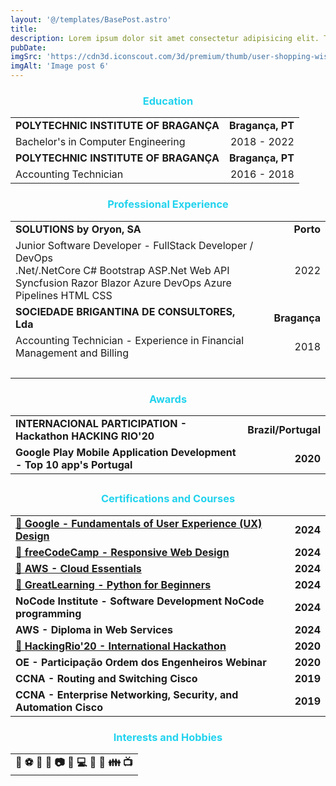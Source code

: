 ```yaml
---
layout: '@/templates/BasePost.astro'
title: 
description: Lorem ipsum dolor sit amet consectetur adipisicing elit. Tenetur vero esse non molestias eos excepturi.
pubDate: 
imgSrc: 'https://cdn3d.iconscout.com/3d/premium/thumb/user-shopping-wishlist-2869720-2384356.png?f=webp'
imgAlt: 'Image post 6'
---
```

<h3 style="color: rgb(34, 211, 238); text-align: center;">Education</h3>

<table>
  <tr>
    <td><strong>POLYTECHNIC INSTITUTE OF BRAGANÇA</strong></td>
    <td style="text-align: right;"><strong>Bragança, PT</strong></td>
  </tr>
  <tr>
    <td>Bachelor's in Computer Engineering</td>
<td style="text-align: right;">2018 - 2022</td>
  </tr>
  <tr>
    <td><strong>POLYTECHNIC INSTITUTE OF BRAGANÇA</strong></td>
    <td style="text-align: right;"><strong>Bragança, PT</strong></td>
  </tr>
  <tr>
    <td>Accounting Technician</td>
<td style="text-align: right;">2016 - 2018</td>
  </tr>
</table>



<h3 style="color: rgb(34, 211, 238); text-align: center;">Professional Experience</h3>

<table>
  <tr>
    <td><strong>SOLUTIONS by Oryon, SA</strong><td style="text-align: right;"></td></td>
    <td style="text-align: right;"><strong>Porto</strong></td>
  </tr>
  <tr>
    <td colspan="2">
      Junior Software Developer - FullStack Developer / DevOps
      <br>
      <span class="bg-blue-100 text-blue-800 text-xs font-medium me-2 px-2.5 py-0.5 rounded dark:bg-gray-700 dark:text-blue-400 border border-blue-400">.Net/.NetCore</span>
      <span class="bg-blue-100 text-blue-800 text-xs font-medium me-2 px-2.5 py-0.5 rounded dark:bg-gray-700 dark:text-blue-400 border border-blue-400">C#</span>
      <span class="bg-blue-100 text-blue-800 text-xs font-medium me-2 px-2.5 py-0.5 rounded dark:bg-gray-700 dark:text-blue-400 border border-blue-400">Bootstrap</span>
      <span class="bg-blue-100 text-blue-800 text-xs font-medium me-2 px-2.5 py-0.5 rounded dark:bg-gray-700 dark:text-blue-400 border border-blue-400">ASP.Net Web API</span>
      <span class="bg-blue-100 text-blue-800 text-xs font-medium me-2 px-2.5 py-0.5 rounded dark:bg-gray-700 dark:text-blue-400 border border-blue-400">Syncfusion</span>
      <span class="bg-blue-100 text-blue-800 text-xs font-medium me-2 px-2.5 py-0.5 rounded dark:bg-gray-700 dark:text-blue-400 border border-blue-400">Razor</span>
      <span class="bg-blue-100 text-blue-800 text-xs font-medium me-2 px-2.5 py-0.5 rounded dark:bg-gray-700 dark:text-blue-400 border border-blue-400">Blazor</span>
      <span class="bg-blue-100 text-blue-800 text-xs font-medium me-2 px-2.5 py-0.5 rounded dark:bg-gray-700 dark:text-blue-400 border border-blue-400">Azure DevOps</span>
      <span class="bg-blue-100 text-blue-800 text-xs font-medium me-2 px-2.5 py-0.5 rounded dark:bg-gray-700 dark:text-blue-400 border border-blue-400">Azure Pipelines</span>
      <span class="bg-blue-100 text-blue-800 text-xs font-medium me-2 px-2.5 py-0.5 rounded dark:bg-gray-700 dark:text-blue-400 border border-blue-400">HTML</span>
      <span class="bg-blue-100 text-blue-800 text-xs font-medium me-2 px-2.5 py-0.5 rounded dark:bg-gray-700 dark:text-blue-400 border border-blue-400">CSS</span>
      </br>
    </td>
    <td style="text-align: right;">2022</td>
  </tr>
<tr>
    <td><strong>SOCIEDADE BRIGANTINA DE CONSULTORES, Lda</strong><td style="text-align: right;"></td></td>
    <td style="text-align: right;"><strong>Bragança</strong></td>
</tr>
  <tr>
    <td colspan="2">
      Accounting Technician - Experience in Financial Management and Billing
    </td>
    <td style="text-align: right;">2018</td>
  </tr>
  <tr>
    <td colspan="2">&nbsp;</td>
  </tr>
</table>

###

<h3 style="color: rgb(34, 211, 238); text-align: center;">Awards</h3>
<table>
  <tr>
    <td><strong>INTERNACIONAL PARTICIPATION - Hackathon HACKING RIO'20</strong></td>
    <td><strong>Brazil/Portugal</strong></td>
  </tr>
  <tr>
   <tr>
    <td><strong>Google Play Mobile Application Development - Top 10 app's Portugal</strong></td>
<td style="text-align: right;"><strong>2020</strong></td>
  </tr>
  </tr>
</table>

##
<h3 style="color: rgb(34, 211, 238); text-align: center;">Certifications and Courses</h3>
<table>
  <tr>
    <td>
      <a href="https://www.coursera.org/account/accomplishments/verify/248ST9ATUJ8B">
        &#128279;
        <strong>Google - Fundamentals of User Experience (UX) Design</strong>
      </a>
    </td>
    <td style="text-align: right;"><strong>2024</strong></td>
  </tr>
  <tr>
    <td>
      <a href="https://www.freecodecamp.org/certification/fccc7d198d6-1219-4b48-b9f6-cbb3a9ef0c25/responsive-web-design">
        &#128279;
      <strong>freeCodeCamp - Responsive Web Design</strong>
    </td>
    <td style="text-align: right;"><strong>2024</strong></td>
  </tr>
  <tr>
    <td>
      <a href="https://www.credly.com/badges/2b52495c-e436-44e3-9a86-08998e32e358/linked_in_profile">
        &#128279;
      <strong>AWS - Cloud Essentials</strong>
    </td>
    <td style="text-align: right;"><strong>2024</strong></td>
  </tr>
  <tr>
    <td>
      <a href="https://www.linkedin.com/in/davide-trovisco-440b5717a/details/certifications/1712265555663/single-media-viewer/?profileId=ACoAACqHarABGn5ng6AJw92TScq1hpgXNAiJB9U">
        &#128279;
      <strong>GreatLearning - Python for Beginners</strong>
    </td>
    <td style="text-align: right;"><strong>2024</strong></td>
  </tr>
  <tr>
    <td>
      <strong>NoCode Institute - Software Development NoCode programming</strong>
    </td>
    <td style="text-align: right;"><strong>2024</strong></td>
  </tr>
  <tr>
    <td>
      <strong>AWS - Diploma in Web Services</strong>
    </td>
    <td style="text-align: right;"><strong>2024</strong></td>
  </tr>
  <tr>
    <td>
      <a href="https://github.com/davidtrovisco/HackingRio-20-ChangeNow-Project">
        &#128279;
      <strong>HackingRio'20 - International Hackathon</strong>
    </td>
    <td style="text-align: right;"><strong>2020</strong></td>
  </tr>
  <tr>
    <td>
      <strong>OE - Participação Ordem dos Engenheiros Webinar</strong>
    </td>
    <td style="text-align: right;"><strong>2020</strong></td>
  </tr>
  <tr>
    <td>
      <strong>CCNA - Routing and Switching Cisco</strong>
    </td>
    <td style="text-align: right;"><strong>2019</strong></td>
  </tr>
  <tr>
    <td>
      <strong>CCNA - Enterprise Networking, Security, and Automation Cisco</strong>
    </td>
    <td style="text-align: right;"><strong>2019</strong></td>
  </tr>
</table>



###
<h3 style="color: rgb(34, 211, 238); text-align: center;">Interests and Hobbies</h3>
<table>
  <tr>
    <td><strong><center>🎿 ⚽ 🏃 🎡 📷 🎨 💻 🛫 🌄 👪 📺</center></strong></td>
  </tr>
  
</table>


 <link rel="stylesheet" href="https://cdn.jsdelivr.net/npm/tailwindcss@2.2.19/dist/tailwind.min.css">
    <link rel="stylesheet" href="https://cdn.jsdelivr.net/npm/flowbite@3.0.0/dist/flowbite.min.css">